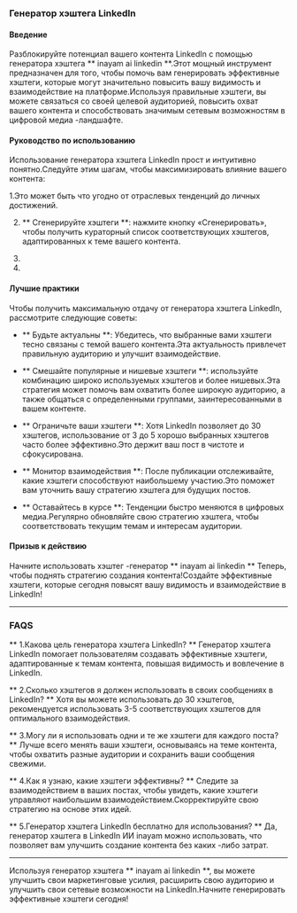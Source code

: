 ### Генератор хэштега LinkedIn

#### Введение
Разблокируйте потенциал вашего контента LinkedIn с помощью генератора хэштега ** inayam ai linkedin **.Этот мощный инструмент предназначен для того, чтобы помочь вам генерировать эффективные хэштеги, которые могут значительно повысить вашу видимость и взаимодействие на платформе.Используя правильные хэштеги, вы можете связаться со своей целевой аудиторией, повысить охват вашего контента и способствовать значимым сетевым возможностям в цифровой медиа -ландшафте.

#### Руководство по использованию
Использование генератора хэштега LinkedIn прост и интуитивно понятно.Следуйте этим шагам, чтобы максимизировать влияние вашего контента:

1.Это может быть что угодно от отраслевых тенденций до личных достижений.

2. ** Сгенерируйте хэштеги **: нажмите кнопку «Сгенерировать», чтобы получить кураторный список соответствующих хэштегов, адаптированных к теме вашего контента.

3.

4.

#### Лучшие практики
Чтобы получить максимальную отдачу от генератора хэштега LinkedIn, рассмотрите следующие советы:

- ** Будьте актуальны **: Убедитесь, что выбранные вами хэштеги тесно связаны с темой вашего контента.Эта актуальность привлечет правильную аудиторию и улучшит взаимодействие.

- ** Смешайте популярные и нишевые хэштеги **: используйте комбинацию широко используемых хэштегов и более нишевых.Эта стратегия может помочь вам охватить более широкую аудиторию, а также общаться с определенными группами, заинтересованными в вашем контенте.

- ** Ограничьте ваши хэштеги **: Хотя LinkedIn позволяет до 30 хэштегов, использование от 3 до 5 хорошо выбранных хэштегов часто более эффективно.Это держит ваш пост в чистоте и сфокусирована.

- ** Монитор взаимодействия **: После публикации отслеживайте, какие хэштеги способствуют наибольшему участию.Это поможет вам уточнить вашу стратегию хэштега для будущих постов.

- ** Оставайтесь в курсе **: Тенденции быстро меняются в цифровых медиа.Регулярно обновляйте свою стратегию хэштега, чтобы соответствовать текущим темам и интересам аудитории.

#### Призыв к действию
Начните использовать хэштег -генератор ** inayam ai linkedin ** Теперь, чтобы поднять стратегию создания контента!Создайте эффективные хэштеги, которые сегодня повысят вашу видимость и взаимодействие в LinkedIn!

---

### FAQS

** 1.Какова цель генератора хэштега LinkedIn? **
Генератор хэштега LinkedIn помогает пользователям создавать эффективные хэштеги, адаптированные к темам контента, повышая видимость и вовлечение в LinkedIn.

** 2.Сколько хэштегов я должен использовать в своих сообщениях в LinkedIn? **
Хотя вы можете использовать до 30 хэштегов, рекомендуется использовать 3-5 соответствующих хэштегов для оптимального взаимодействия.

** 3.Могу ли я использовать одни и те же хэштеги для каждого поста? **
Лучше всего менять ваши хэштеги, основываясь на теме контента, чтобы охватить разные аудитории и сохранить ваши сообщения свежими.

** 4.Как я узнаю, какие хэштеги эффективны? **
Следите за взаимодействием в ваших постах, чтобы увидеть, какие хэштеги управляют наибольшим взаимодействием.Скорректируйте свою стратегию на основе этих идей.

** 5.Генератор хэштега LinkedIn бесплатно для использования? **
Да, генератор хэштега в LinkedIn ИИ inayam можно использовать, что позволяет вам улучшить создание контента без каких -либо затрат.

---

Используя генератор хэштега ** inayam ai linkedin **, вы можете улучшить свои маркетинговые усилия, расширить свою аудиторию и улучшить свои сетевые возможности на LinkedIn.Начните генерировать эффективные хэштеги сегодня!